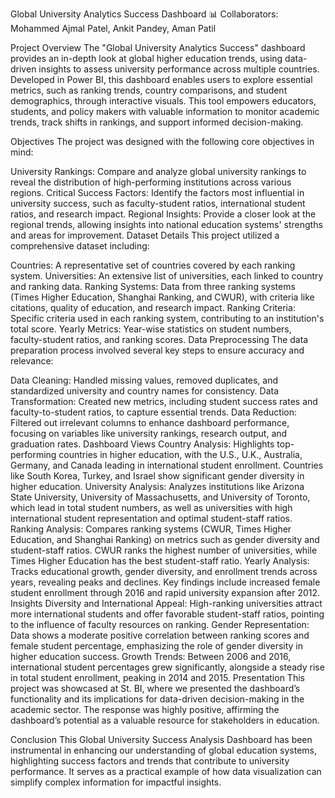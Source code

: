 Global University Analytics Success Dashboard 📊
Collaborators: Mohammed Ajmal Patel, Ankit Pandey, Aman Patil

Project Overview
The "Global University Analytics Success" dashboard provides an in-depth look at global higher education trends, using data-driven insights to assess university performance across multiple countries. Developed in Power BI, this dashboard enables users to explore essential metrics, such as ranking trends, country comparisons, and student demographics, through interactive visuals. This tool empowers educators, students, and policy makers with valuable information to monitor academic trends, track shifts in rankings, and support informed decision-making.

Objectives
The project was designed with the following core objectives in mind:

University Rankings: Compare and analyze global university rankings to reveal the distribution of high-performing institutions across various regions.
Critical Success Factors: Identify the factors most influential in university success, such as faculty-student ratios, international student ratios, and research impact.
Regional Insights: Provide a closer look at the regional trends, allowing insights into national education systems' strengths and areas for improvement.
Dataset Details
This project utilized a comprehensive dataset including:

Countries: A representative set of countries covered by each ranking system.
Universities: An extensive list of universities, each linked to country and ranking data.
Ranking Systems: Data from three ranking systems (Times Higher Education, Shanghai Ranking, and CWUR), with criteria like citations, quality of education, and research impact.
Ranking Criteria: Specific criteria used in each ranking system, contributing to an institution's total score.
Yearly Metrics: Year-wise statistics on student numbers, faculty-student ratios, and ranking scores.
Data Preprocessing
The data preparation process involved several key steps to ensure accuracy and relevance:

Data Cleaning: Handled missing values, removed duplicates, and standardized university and country names for consistency.
Data Transformation: Created new metrics, including student success rates and faculty-to-student ratios, to capture essential trends.
Data Reduction: Filtered out irrelevant columns to enhance dashboard performance, focusing on variables like university rankings, research output, and graduation rates.
Dashboard Views
Country Analysis: Highlights top-performing countries in higher education, with the U.S., U.K., Australia, Germany, and Canada leading in international student enrollment. Countries like South Korea, Turkey, and Israel show significant gender diversity in higher education.
University Analysis: Analyzes institutions like Arizona State University, University of Massachusetts, and University of Toronto, which lead in total student numbers, as well as universities with high international student representation and optimal student-staff ratios.
Ranking Analysis: Compares ranking systems (CWUR, Times Higher Education, and Shanghai Ranking) on metrics such as gender diversity and student-staff ratios. CWUR ranks the highest number of universities, while Times Higher Education has the best student-staff ratio.
Yearly Analysis: Tracks educational growth, gender diversity, and enrollment trends across years, revealing peaks and declines. Key findings include increased female student enrollment through 2016 and rapid university expansion after 2012.
Insights
Diversity and International Appeal: High-ranking universities attract more international students and offer favorable student-staff ratios, pointing to the influence of faculty resources on ranking.
Gender Representation: Data shows a moderate positive correlation between ranking scores and female student percentage, emphasizing the role of gender diversity in higher education success.
Growth Trends: Between 2006 and 2016, international student percentages grew significantly, alongside a steady rise in total student enrollment, peaking in 2014 and 2015.
Presentation
This project was showcased at St. BI, where we presented the dashboard’s functionality and its implications for data-driven decision-making in the academic sector. The response was highly positive, affirming the dashboard’s potential as a valuable resource for stakeholders in education.

Conclusion
This Global University Success Analysis Dashboard has been instrumental in enhancing our understanding of global education systems, highlighting success factors and trends that contribute to university performance. It serves as a practical example of how data visualization can simplify complex information for impactful insights.

